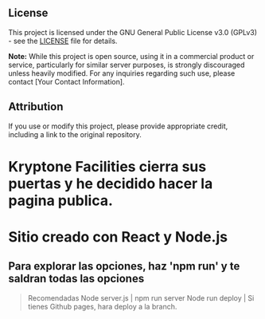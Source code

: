 ## License

This project is licensed under the GNU General Public License v3.0 (GPLv3) - see the [LICENSE](LICENSE) file for details.

**Note:** While this project is open source, using it in a commercial product or service, particularly for similar server purposes, is strongly discouraged unless heavily modified. For any inquiries regarding such use, please contact [Your Contact Information].

## Attribution

If you use or modify this project, please provide appropriate credit, including a link to the original repository.


# Kryptone Facilities cierra sus puertas y he decidido hacer la pagina publica.

# Sitio creado con React y Node.js
## Para explorar las opciones, haz 'npm run' y te saldran todas las opciones
> Recomendadas
> Node server.js | npm run server
> Node run deploy | Si tienes Github pages, hara deploy a la branch.

